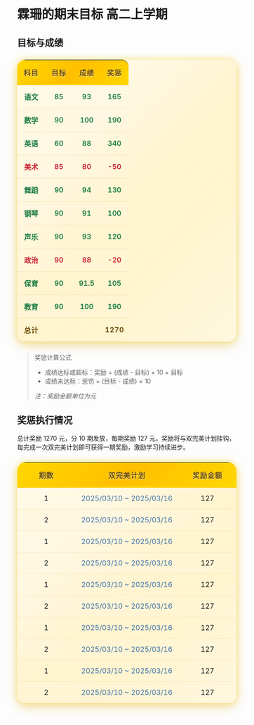 # 霖珊的期末目标 高二上学期

<style>
.score-table {
  max-width: 500px;
  width: 100%;
  border-collapse: separate;
  border-spacing: 0;
  border-radius: 20px;
  overflow: hidden;
  box-shadow: 0 10px 25px rgba(218, 165, 32, 0.3), 0 0 15px rgba(255, 215, 0, 0.4), 0 0 30px rgba(255, 223, 0, 0.1);
  margin: 25px 0;
  background: linear-gradient(135deg, #fffcf0, #fff5d6, #fff8e1);
  position: relative;
}

.score-table:before {
  content: "";
  position: absolute;
  top: 0;
  left: 0;
  right: 0;
  height: 100%;
  background-size: 12px 12px;
  pointer-events: none;
  z-index: 1;
  border-radius: 18px;
}

.score-table:after {
  content: "";
  position: absolute;
  top: 0;
  left: 0;
  right: 0;
  bottom: 0;
  background: linear-gradient(135deg, 
    rgba(255, 215, 0, 0.05) 0%, 
    rgba(255, 215, 0, 0) 20%, 
    rgba(255, 215, 0, 0.05) 40%, 
    rgba(255, 215, 0, 0) 60%, 
    rgba(255, 215, 0, 0.05) 80%, 
    rgba(255, 215, 0, 0) 100%);
  background-size: 200% 200%;
  animation: shimmer 3s infinite linear;
  pointer-events: none;
  z-index: 0;
  border-radius: 18px;
}

@keyframes shimmer {
  0% { background-position: 0% 0%; }
  100% { background-position: 200% 200%; }
}

.score-table thead {
  background: linear-gradient(135deg, #ffd700, #ffbf00, #ffd700);
  position: relative;
}

.score-table thead tr:first-child th:first-child {
  border-top-left-radius: 16px;
}

.score-table thead tr:first-child th:last-child {
  border-top-right-radius: 16px;
}

.score-table tbody tr:last-child td:first-child {
  border-bottom-left-radius: 16px;
}

.score-table tbody tr:last-child td:last-child {
  border-bottom-right-radius: 16px;
}

.score-table thead:after {
  content: "";
  position: absolute;
  bottom: 0;
  left: 0;
  right: 0;
  height: 3px;
  background: linear-gradient(to right, rgba(255, 215, 0, 0.2), rgba(255, 215, 0, 1), rgba(255, 215, 0, 0.2));
}

.score-table thead th {
  padding: 16px 10px;
  font-weight: bold;
  color: #6d4c00;
  text-shadow: 0px 1px 2px rgba(255, 255, 255, 0.8);
  position: relative;
  overflow: hidden;
  letter-spacing: 1px;
}

.score-table thead th:after {
  content: "";
  position: absolute;
  bottom: 0;
  left: 0;
  right: 0;
  height: 1px;
  background: rgba(255, 215, 0, 0.5);
}

.score-table tbody tr {
  transition: all 0.3s ease;
}

.score-table tbody tr:nth-child(even) {
  background-color: rgba(255, 248, 225, 0.5);
}

.score-table tbody tr:hover {
  background-color: rgba(255, 223, 128, 0.4);
  transform: translateY(-2px);
  box-shadow: 0 4px 8px rgba(218, 165, 32, 0.15);
}

.cell {
  width: 25%;
  text-align: center;
  border-bottom: 1px solid rgba(218, 165, 32, 0.2);
  padding: 14px 10px;
  white-space: nowrap;
  position: relative;
  z-index: 2;
}

.green {
  color: #1e7e45;
  font-weight: 600;
  text-shadow: 0 0 1px rgba(46, 139, 87, 0.2);
}

.red {
  color: #c82333;
  font-weight: 600;
  text-shadow: 0 0 1px rgba(220, 53, 69, 0.2);
}

strong {
  color: #6d4c00;
  font-weight: 700;
  letter-spacing: 0.5px;
}

/* 全局链接样式修改为仅适用于表格内的链接 */
.score-table a, .reward-table a {
  color: #4472ab;
  text-decoration: none;
  transition: all 0.3s ease;
  position: relative;
}

.score-table a:hover, .reward-table a:hover {
  color: #2b5889;
  text-decoration: none;
}

.score-table a:after, .reward-table a:after {
  content: '';
  position: absolute;
  width: 100%;
  transform: scaleX(0);
  height: 1px;
  bottom: -2px;
  left: 0;
  background-color: #2b5889;
  transform-origin: bottom right;
  transition: transform 0.3s ease-out;
}

.score-table a:hover:after, .reward-table a:hover:after {
  transform: scaleX(1);
  transform-origin: bottom left;
}

/* 删除全局a选择器 */

/* 第二个表格特殊样式 - 极致平滑渐变效果 */
.reward-table {
  max-width: 500px;
  width: 100%;
  position: relative;
  background: linear-gradient(to bottom, 
    rgba(255, 250, 240, 0.7) 0%,
    rgba(255, 249, 235, 0.7) 5%,
    rgba(255, 247, 230, 0.7) 10%,
    rgba(255, 245, 225, 0.7) 15%,
    rgba(255, 243, 220, 0.7) 20%,
    rgba(255, 241, 215, 0.7) 25%,
    rgba(255, 238, 205, 0.7) 30%, 
    rgba(255, 235, 195, 0.7) 35%,
    rgba(255, 232, 185, 0.7) 40%,
    rgba(255, 229, 175, 0.7) 45%, 
    rgba(255, 225, 165, 0.7) 50%, 
    rgba(255, 222, 155, 0.7) 55%,
    rgba(255, 219, 145, 0.7) 60%,
    rgba(255, 215, 135, 0.7) 65%,
    rgba(255, 212, 125, 0.7) 70%, 
    rgba(255, 209, 115, 0.7) 75%,
    rgba(255, 206, 105, 0.7) 80%,
    rgba(255, 203, 95, 0.7) 85%,
    rgba(255, 201, 90, 0.7) 90%,
    rgba(255, 198, 85, 0.7) 95%,
    rgba(255, 195, 80, 0.7) 100%);
  /* overflow: visible; */
}

/* .reward-table:after {
  content: "";
  position: absolute;
  top: 0;
  left: 0;
  right: 0;
  bottom: 0;
  background: linear-gradient(to right, 
    rgba(255, 235, 195, 0.2) 0%, 
    rgba(255, 235, 195, 0.05) 100%);
  pointer-events: none;
  z-index: 1;
  border-radius: 0 0 16px 16px;
  backdrop-filter: blur(0px);
}

.reward-table tr td,
.reward-table tr th {
  border: none !important;
  border-bottom: none !important;
  outline: none !important;
  box-shadow: none !important;
}

.reward-table tr {
  position: relative;
  background: transparent !important;
  border: none !important;
  box-shadow: none !important;
  backdrop-filter: blur(0px);
  -webkit-backdrop-filter: blur(0px);
  z-index: 2;
  margin: 0 !important;
  padding: 0 !important;
  transition: transform 0.3s ease, background 0.3s ease;
  line-height: 1.5;
  height: 48px;
}

.reward-table tr .cell:first-child {
  position: relative;
  overflow: visible;
}

.reward-table tr .cell:first-child:before {
  display: inline-block;
  margin-right: 5px;
  color: transparent;
  background: linear-gradient(to bottom, #ffd700, #daa520);
  -webkit-background-clip: text;
  background-clip: text;
  text-shadow: 0 0 3px rgba(255, 165, 0, 0.3);
  animation: twinkle 1.5s infinite alternate;
  opacity: 0.9;
  position: relative;
  z-index: 3;
}

.reward-table tr:nth-child(1) .cell:first-child:before { font-size: 100%; filter: brightness(1.05); }
.reward-table tr:nth-child(2) .cell:first-child:before { font-size: 102%; filter: brightness(1.04); }
.reward-table tr:nth-child(3) .cell:first-child:before { font-size: 104%; filter: brightness(1.03); }
.reward-table tr:nth-child(4) .cell:first-child:before { font-size: 106%; filter: brightness(1.02); }
.reward-table tr:nth-child(5) .cell:first-child:before { font-size: 108%; filter: brightness(1.01); }
.reward-table tr:nth-child(6) .cell:first-child:before { font-size: 110%; filter: brightness(1); }
.reward-table tr:nth-child(7) .cell:first-child:before { font-size: 112%; filter: brightness(0.99); }
.reward-table tr:nth-child(8) .cell:first-child:before { font-size: 114%; filter: brightness(0.98); }
.reward-table tr:nth-child(9) .cell:first-child:before { font-size: 116%; filter: brightness(0.97); }
.reward-table tr:nth-child(10) .cell:first-child:before { font-size: 118%; filter: brightness(0.96); }

@keyframes twinkle {
  0% { transform: scale(1); opacity: 0.7; }
  100% { transform: scale(1.1); opacity: 1; }
}

.reward-table tr:hover {
  background: radial-gradient(circle at center, rgba(255, 215, 0, 0.25) 0%, rgba(255, 215, 0, 0.1) 50%, rgba(255, 215, 0, 0) 100%) !important;
  transform: translateY(-1px);
  box-shadow: 0 2px 8px rgba(218, 165, 32, 0.1) !important;
  position: relative;
  z-index: 4;
} */
</style>

## 目标与成绩

<table class="score-table">
  <thead>
    <tr>
      <th class="cell">科目</th>
      <th class="cell">目标</th>
      <th class="cell">成绩</th>
      <th class="cell">奖惩</th>
    </tr>
  </thead>
  <tbody>
    <tr>
      <td class="cell"><span class="green">语文</span></td>
      <td class="cell"><span class="green">85</span></td>
      <td class="cell"><span class="green">93</span></td>
      <td class="cell"><span class="green">165</span></td>
    </tr>
    <tr>
      <td class="cell"><span class="green">数学</span></td>
      <td class="cell"><span class="green">90</span></td>
      <td class="cell"><span class="green">100</span></td>
      <td class="cell"><span class="green">190</span></td>
    </tr>
    <tr>
      <td class="cell"><span class="green">英语</span></td>
      <td class="cell"><span class="green">60</span></td>
      <td class="cell"><span class="green">88</span></td>
      <td class="cell"><span class="green">340</span></td>
    </tr>
    <tr>
      <td class="cell"><span class="red">美术</span></td>
      <td class="cell"><span class="red">85</span></td>
      <td class="cell"><span class="red">80</span></td>
      <td class="cell"><span class="red">-50</span></td>
    </tr>
    <tr>
      <td class="cell"><span class="green">舞蹈</span></td>
      <td class="cell"><span class="green">90</span></td>
      <td class="cell"><span class="green">94</span></td>
      <td class="cell"><span class="green">130</span></td>
    </tr>
    <tr>
      <td class="cell"><span class="green">钢琴</span></td>
      <td class="cell"><span class="green">90</span></td>
      <td class="cell"><span class="green">91</span></td>
      <td class="cell"><span class="green">100</span></td>
    </tr>
    <tr>
      <td class="cell"><span class="green">声乐</span></td>
      <td class="cell"><span class="green">90</span></td>
      <td class="cell"><span class="green">93</span></td>
      <td class="cell"><span class="green">120</span></td>
    </tr>
    <tr>
      <td class="cell"><span class="red">政治</span></td>
      <td class="cell"><span class="red">90</span></td>
      <td class="cell"><span class="red">88</span></td>
      <td class="cell"><span class="red">-20</span></td>
    </tr>
    <tr>
      <td class="cell"><span class="green">保育</span></td>
      <td class="cell"><span class="green">90</span></td>
      <td class="cell"><span class="green">91.5</span></td>
      <td class="cell"><span class="green">105</span></td>
    </tr>
    <tr>
      <td class="cell"><span class="green">教育</span></td>
      <td class="cell"><span class="green">90</span></td>
      <td class="cell"><span class="green">100</span></td>
      <td class="cell"><span class="green">190</span></td>
    </tr>
    <tr>
      <td class="cell"><strong>总计</strong></td>
      <td class="cell"></td>
      <td class="cell"></td>
      <td class="cell"><strong>1270</strong></td>
    </tr>
  </tbody>
</table>

> 奖惩计算公式
>
> - 成绩达标或超标：奖励 = (成绩 - 目标) × 10 + 目标
> - 成绩未达标：惩罚 = (目标 - 成绩) × 10
>
> *注：奖励金额单位为元*

## 奖惩执行情况

总计奖励 1270 元，分 10 期发放，每期奖励 127 元。奖励将与双完美计划挂钩，每完成一次双完美计划即可获得一期奖励，激励学习持续进步。

<table class="score-table">
  <thead>
    <tr>
      <th class="cell">期数</th>
      <th class="cell">双完美计划</th>
      <th class="cell">奖励金额</th>
    </tr>
  </thead>
  <tbody>
    <tr>
      <td class="cell">1</td>
      <td class="cell"><a href="../../../study_record/ls/20250310_20250316/">2025/03/10 ~ 2025/03/16</a></td>
      <td class="cell">127</td>
    </tr>
    <tr>
      <td class="cell">2</td>
      <td class="cell"><a href="../../../study_record/ls/20250310_20250316/">2025/03/10 ~ 2025/03/16</a></td>
      <td class="cell">127</td>
    </tr>
    <tr>
      <td class="cell">1</td>
      <td class="cell"><a href="../../../study_record/ls/20250310_20250316/">2025/03/10 ~ 2025/03/16</a></td>
      <td class="cell">127</td>
    </tr>
    <tr>
      <td class="cell">2</td>
      <td class="cell"><a href="../../../study_record/ls/20250310_20250316/">2025/03/10 ~ 2025/03/16</a></td>
      <td class="cell">127</td>
    </tr>
    <tr>
      <td class="cell">1</td>
      <td class="cell"><a href="../../../study_record/ls/20250310_20250316/">2025/03/10 ~ 2025/03/16</a></td>
      <td class="cell">127</td>
    </tr>
    <tr>
      <td class="cell">2</td>
      <td class="cell"><a href="../../../study_record/ls/20250310_20250316/">2025/03/10 ~ 2025/03/16</a></td>
      <td class="cell">127</td>
    </tr>
    <tr>
      <td class="cell">1</td>
      <td class="cell"><a href="../../../study_record/ls/20250310_20250316/">2025/03/10 ~ 2025/03/16</a></td>
      <td class="cell">127</td>
    </tr>
    <tr>
      <td class="cell">2</td>
      <td class="cell"><a href="../../../study_record/ls/20250310_20250316/">2025/03/10 ~ 2025/03/16</a></td>
      <td class="cell">127</td>
    </tr>
    <tr>
      <td class="cell">1</td>
      <td class="cell"><a href="../../../study_record/ls/20250310_20250316/">2025/03/10 ~ 2025/03/16</a></td>
      <td class="cell">127</td>
    </tr>
    <tr>
      <td class="cell">2</td>
      <td class="cell"><a href="../../../study_record/ls/20250310_20250316/">2025/03/10 ~ 2025/03/16</a></td>
      <td class="cell">127</td>
    </tr>
  </tbody>
</table>


<!-- <table class="score-table">
  <thead>
    <tr>
      <th class="cell">期数</th>
      <th class="cell">双完美计划</th>
      <th class="cell">奖励金额</th>
      <th class="cell">奖励金额</th>
    </tr>
  </thead>
  <tbody class="reward-table">
    <tr>
      <td class="cell">1</td>
      <td class="cell"><a href="../../../study_record/ls/20250310_20250316/">2025/03/10 ~ 2025/03/16</a></td>
      <td class="cell">127</td>
    </tr>
    <tr>
      <td class="cell">2</td>
      <td class="cell"><a href="../../../study_record/ls/20250310_20250316/">2025/03/10 ~ 2025/03/16</a></td>
      <td class="cell">127</td>
    </tr>
    <tr>
      <td class="cell">3</td>
      <td class="cell"><a href="../../../study_record/ls/20250310_20250316/">2025/03/10 ~ 2025/03/16</a></td>
      <td class="cell">127</td>
    </tr>
    <tr>
      <td class="cell">4</td>
      <td class="cell"><a href="../../../study_record/ls/20250310_20250316/">2025/03/10 ~ 2025/03/16</a></td>
      <td class="cell">127</td>
    </tr>
    <tr>
      <td class="cell">5</td>
      <td class="cell"><a href="../../../study_record/ls/20250310_20250316/">2025/03/10 ~ 2025/03/16</a></td>
      <td class="cell">127</td>
    </tr>
    <tr>
      <td class="cell">6</td>
      <td class="cell"><a href="../../../study_record/ls/20250310_20250316/">2025/03/10 ~ 2025/03/16</a></td>
      <td class="cell">127</td>
    </tr>
    <tr>
      <td class="cell">7</td>
      <td class="cell"><a href="../../../study_record/ls/20250310_20250316/">2025/03/10 ~ 2025/03/16</a></td>
      <td class="cell">127</td>
    </tr>
    <tr>
      <td class="cell">8</td>
      <td class="cell"><a href="../../../study_record/ls/20250310_20250316/">2025/03/10 ~ 2025/03/16</a></td>
      <td class="cell">127</td>
    </tr>
    <tr>
      <td class="cell">9</td>
      <td class="cell"><a href="../../../study_record/ls/20250310_20250316/">2025/03/10 ~ 2025/03/16</a></td>
      <td class="cell">127</td>
    </tr>
    <tr>
      <td class="cell">10</td>
      <td class="cell"><a href="../../../study_record/ls/20250310_20250316/">2025/03/10 ~ 2025/03/16</a></td>
      <td class="cell">127</td>
    </tr>
  </tbody>
</table> -->
